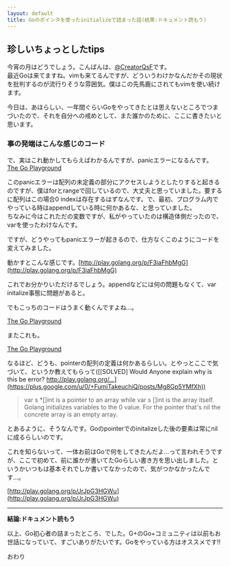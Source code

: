 ```yaml
---
layout: default
title: Goのポインタを使ったinitializeで詰まった話(結果:ドキュメント読もう)
---
```


## 珍しいちょっとしたtips

今宵の月はどうでしょう。こんばんは、[@CreatorQsF](http://f.9en.co/?move=mainSns)です。  
最近Goは来てますね。vimも来てるんですが、どういうわけかなんだかその現状を批判するのが流行りそうな雰囲気。僕はこの先馬鹿にされてもvimを使い続けます。

今日は、あほらしい、一年間ぐらいGoをやってきたとは思えないところでつまづいたので、それを自分への戒めとして、また誰かのために、ここに書きたいと思います。

### 事の発端はこんな感じのコード

<script src="https://gist.github.com/Qs-F/39b5ff8ca3ece7c76958.js"></script>

で、実はこれ動かしてもらえばわかるんですが、panicエラーになるんです。[The Go Playground](http://play.golang.org/p/yQUoy37gwv)

このpanicエラーは配列の未定義の部分にアクセスしようとしたりすると起きるのですが、僕はforとrangeで回しているので、大丈夫と思っていました。要するに配列はこの場合0 indexは存在するはずなんです。で、最初、プログラム内でやっている時はappendしている時に何かあるな、と思っていました。  
ちなみに今はこれただの変数ですが、私がやっていたのは構造体側だったので、varを使ったわけなんです。

ですが、どうやってもpanicエラーが起きるので、仕方なくこのようにコードを変えてみました。

<script src="https://gist.github.com/Qs-F/2cd90ac7911d0c4797ed.js"></script>

動かすとこんな感じです。[http://play.golang.org/p/F3iaFhbMgG](http://play.golang.org/p/F3iaFhbMgG)

これでお分かりいただけるでしょう。appendなどには何の問題もなくて、var initalize事態に問題があると。

でもこっちのコードはうまく動くんですよね…。

[The Go Playground](http://play.golang.org/p/pArS2eRtMz)  
<script src="https://gist.github.com/Qs-F/5f8409722b35e587d00f.js"></script>

またこれも。

[The Go Playground](http://play.golang.org/p/6VVRHILhg5)  
<script src="https://gist.github.com/Qs-F/61306b43b7e0f6431137.js"></script>

なるほど、どうも、pointerの配列の定義は何かあるらしい。とやっとここで気づいて、というか教えてもらって([[SOLVED] Would Anyone explain why is this be error? http://play.golang.org/...](https://plus.google.com/u/0/+FumiTakeuchiQ/posts/Mg8Gp5YMfXh))

> var s *[]int is a pointer to an array while var s []int is the array itself. Golang initializes variables to the 0 value. For the pointer that's nil the concrete array is an empty array.

とあるように、そうなんです。Goのpointerでのinitalizeした後の要素は常にnilに成るらしいのです。

これを知らないって、一体お前はGoで何をしてきたんだよ…って言われそうですが、ここで初めて、前に誰かが書いてたGoらしい書き方を思い出しました。というかいつもは基本それでしか書いてなかったので、気がつかなかったんです…。

[http://play.golang.org/p/JrJpG3HGWu](http://play.golang.org/p/JrJpG3HGWu)  
<script src="https://gist.github.com/Qs-F/8ffd1d26431b6c6cc828.js"></script>

***

**結論:ドキュメント読もう**

以上、Go初心者の詰まったところ、でした。G+のGo+コミュニティは以前もお世話になっていて、すごいありがたいです。Goをやっている方はオススメです!!

おわり
